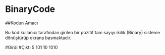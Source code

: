 # BinaryCode
 
##Kodun Amacı

Bu kod kullanıcı tarafından girilen bir pozitif tam sayıyı ikilik (Binary) sisteme 
dönüştürüp ekrana basmaktadır.

#Girdi            #Çıktı
  5                 101
  10                1010
